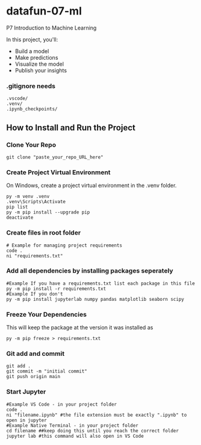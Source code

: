 # datafun-07-ml
P7 Introduction to Machine Learning

In this project, you'll:

+ Build a model
+ Make predictions
+ Visualize the model 
+ Publish your insights

### .gitignore needs

```shell
.vscode/
.venv/
.ipynb_checkpoints/
```

## How to Install and Run the Project

### Clone Your Repo

```shell
git clone "paste_your_repo_URL_here"
```

### Create Project Virtual Environment

On Windows, create a project virtual environment in the .venv folder. 

```shell
py -m venv .venv
.venv\Scripts\Activate
pip list
py -m pip install --upgrade pip
deactivate
```

### Create files in root folder

```shell
# Example for managing project requirements
code .
ni "requirements.txt"
```

### Add all dependencies by installing packages seperately
```shell
#Example If you have a requirements.txt list each package in this file
py -m pip install -r requirements.txt
#Example If you don't
py -m pip install jupyterlab numpy pandas matplotlib seaborn scipy
```

### Freeze Your Dependencies
This will keep the package at the version it was installed as
```shell
py -m pip freeze > requirements.txt
```

### Git add and commit 

```shell
git add .
git commit -m "initial commit"
git push origin main
```
### Start Jupyter

```shell
#Example VS Code - in your project folder
code .
ni "filename.ipynb" #the file extension must be exactly ".ipynb" to open in jupyter
#Example Native Terminal - in your project folder
cd filename ##keep doing this until you reach the correct folder
jupyter lab #this command will also open in VS Code
```
